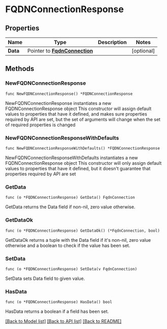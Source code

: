 # FQDNConnectionResponse

## Properties

Name | Type | Description | Notes
------------ | ------------- | ------------- | -------------
**Data** | Pointer to [**FqdnConnection**](FqdnConnection.md) |  | [optional] 

## Methods

### NewFQDNConnectionResponse

`func NewFQDNConnectionResponse() *FQDNConnectionResponse`

NewFQDNConnectionResponse instantiates a new FQDNConnectionResponse object
This constructor will assign default values to properties that have it defined,
and makes sure properties required by API are set, but the set of arguments
will change when the set of required properties is changed

### NewFQDNConnectionResponseWithDefaults

`func NewFQDNConnectionResponseWithDefaults() *FQDNConnectionResponse`

NewFQDNConnectionResponseWithDefaults instantiates a new FQDNConnectionResponse object
This constructor will only assign default values to properties that have it defined,
but it doesn't guarantee that properties required by API are set

### GetData

`func (o *FQDNConnectionResponse) GetData() FqdnConnection`

GetData returns the Data field if non-nil, zero value otherwise.

### GetDataOk

`func (o *FQDNConnectionResponse) GetDataOk() (*FqdnConnection, bool)`

GetDataOk returns a tuple with the Data field if it's non-nil, zero value otherwise
and a boolean to check if the value has been set.

### SetData

`func (o *FQDNConnectionResponse) SetData(v FqdnConnection)`

SetData sets Data field to given value.

### HasData

`func (o *FQDNConnectionResponse) HasData() bool`

HasData returns a boolean if a field has been set.


[[Back to Model list]](../README.md#documentation-for-models) [[Back to API list]](../README.md#documentation-for-api-endpoints) [[Back to README]](../README.md)


